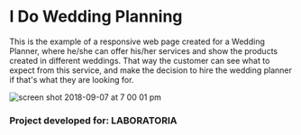 # I Do Wedding Planning
This is the example of a responsive web page created for a Wedding Planner, where he/she can offer his/her services
and show the products created in different weddings. That way the customer can see what to expect from this service, 
and make the decision to hire the wedding planner if that's what they are looking for. 

![screen shot 2018-09-07 at 7 00 01 pm](https://user-images.githubusercontent.com/37562505/45247841-47106a80-b2d0-11e8-9408-44d90c2b7980.png)

### Project developed for: LABORATORIA



